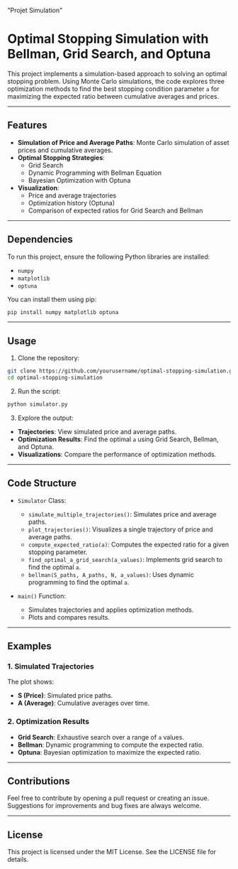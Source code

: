 "Projet Simulation"
# Optimal Stopping Simulation with Bellman, Grid Search, and Optuna

This project implements a simulation-based approach to solving an optimal stopping problem. Using Monte Carlo simulations, the code explores three optimization methods to find the best stopping condition parameter `a` for maximizing the expected ratio between cumulative averages and prices. 

---

## Features

- **Simulation of Price and Average Paths**: Monte Carlo simulation of asset prices and cumulative averages.
- **Optimal Stopping Strategies**:
  - Grid Search
  - Dynamic Programming with Bellman Equation
  - Bayesian Optimization with Optuna
- **Visualization**:
  - Price and average trajectories
  - Optimization history (Optuna)
  - Comparison of expected ratios for Grid Search and Bellman

---

## Dependencies

To run this project, ensure the following Python libraries are installed:

- `numpy`
- `matplotlib`
- `optuna`

You can install them using pip:

```bash
pip install numpy matplotlib optuna
```

---

## Usage

1. Clone the repository:

```bash
git clone https://github.com/yourusername/optimal-stopping-simulation.git
cd optimal-stopping-simulation
```

2. Run the script:

```bash
python simulator.py
```

3. Explore the output:

- **Trajectories**: View simulated price and average paths.
- **Optimization Results**: Find the optimal `a` using Grid Search, Bellman, and Optuna.
- **Visualizations**: Compare the performance of optimization methods.

---

## Code Structure

- `Simulator` Class:
  - `simulate_multiple_trajectories()`: Simulates price and average paths.
  - `plot_trajectories()`: Visualizes a single trajectory of price and average paths.
  - `compute_expected_ratio(a)`: Computes the expected ratio for a given stopping parameter.
  - `find_optimal_a_grid_search(a_values)`: Implements grid search to find the optimal `a`.
  - `bellman(S_paths, A_paths, N, a_values)`: Uses dynamic programming to find the optimal `a`.

- `main()` Function:
  - Simulates trajectories and applies optimization methods.
  - Plots and compares results.

---

## Examples

### 1. Simulated Trajectories

The plot shows:
- **S (Price)**: Simulated price paths.
- **A (Average)**: Cumulative averages over time.

### 2. Optimization Results

- **Grid Search**: Exhaustive search over a range of `a` values.
- **Bellman**: Dynamic programming to compute the expected ratio.
- **Optuna**: Bayesian optimization to maximize the expected ratio.

---

## Contributions

Feel free to contribute by opening a pull request or creating an issue. Suggestions for improvements and bug fixes are always welcome.

---

## License

This project is licensed under the MIT License. See the LICENSE file for details.
